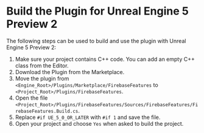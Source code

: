 # Build the Plugin for Unreal Engine 5 Preview 2

The following steps can be used to build and use the plugin with Unreal Engine 5 Preview 2:

1. Make sure your project contains C++ code. You can add an empty C++ class from the Editor.
1. Download the Plugin from the Marketplace.
2. Move the plugin from `<Engine_Root>/Plugins/Marketplace/FirebaseFeatures` to `<Project_Root>/Plugins/FirebaseFeatures`.
3. Open the file `<Project_Root>/Plugins/FirebaseFeatures/Sources/FirebaseFeatures/FirebaseFeatures.Build.cs`.
4. Replace `#if UE_5_0_OR_LATER` with `#if 1` and save the file.
5. Open your project and choose `Yes` when asked to build the project.
